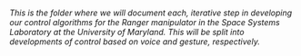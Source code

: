 ###### This is the folder where we will document each, iterative step in developing our control algorithms for the Ranger manipulator in the Space Systems Laboratory at the University of Maryland. This will be split into developments of control based on voice and gesture, respectively.
